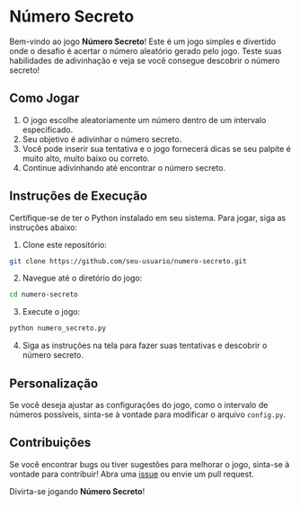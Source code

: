 # Número Secreto

Bem-vindo ao jogo **Número Secreto**! Este é um jogo simples e divertido onde o desafio é acertar o número aleatório gerado pelo jogo. Teste suas habilidades de adivinhação e veja se você consegue descobrir o número secreto!

## Como Jogar

1. O jogo escolhe aleatoriamente um número dentro de um intervalo especificado.
2. Seu objetivo é adivinhar o número secreto.
3. Você pode inserir sua tentativa e o jogo fornecerá dicas se seu palpite é muito alto, muito baixo ou correto.
4. Continue adivinhando até encontrar o número secreto.

## Instruções de Execução

Certifique-se de ter o Python instalado em seu sistema. Para jogar, siga as instruções abaixo:

1. Clone este repositório:

```bash
git clone https://github.com/seu-usuario/numero-secreto.git
```

2. Navegue até o diretório do jogo:

```bash
cd numero-secreto
```

3. Execute o jogo:

```bash
python numero_secreto.py
```

4. Siga as instruções na tela para fazer suas tentativas e descobrir o número secreto.

## Personalização

Se você deseja ajustar as configurações do jogo, como o intervalo de números possíveis, sinta-se à vontade para modificar o arquivo `config.py`.

## Contribuições

Se você encontrar bugs ou tiver sugestões para melhorar o jogo, sinta-se à vontade para contribuir! Abra uma [issue](https://github.com/seu-usuario/numero-secreto/issues) ou envie um pull request.

Divirta-se jogando **Número Secreto**!
